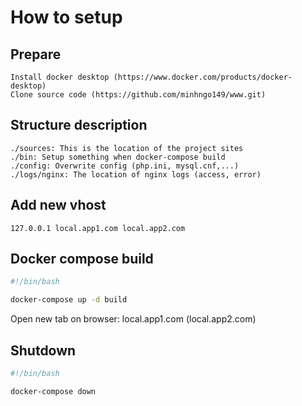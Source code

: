 # How to setup

## Prepare

```text
Install docker desktop (https://www.docker.com/products/docker-desktop)
Clone source code (https://github.com/minhngo149/www.git)
```

## Structure description

```text
./sources: This is the location of the project sites 
./bin: Setup something when docker-compose build
./config: Overwrite config (php.ini, mysql.cnf,...)
./logs/nginx: The location of nginx logs (access, error)
```

## Add new vhost

```text
127.0.0.1 local.app1.com local.app2.com
```

## Docker compose build

```bash
#!/bin/bash

docker-compose up -d build
```

Open new tab on browser: local.app1.com (local.app2.com)

## Shutdown

```bash
#!/bin/bash

docker-compose down
```
